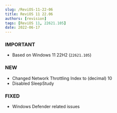 ```yaml
---
slug: /ReviOS-11-22-06
title: ReviOS 11 22.06
authors: [revision]
tags: [ReviOS 11, 22621.105]
date: 2022-06-17
---
```


### IMPORTANT
- Based on Windows 11 22H2 (`22621.105`)

### NEW
- Changed Network Throttling Index to (decimal) 10
- Disabled SleepStudy

### FIXED
- Windows Defender related issues 